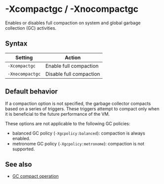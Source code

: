 <!--
* Copyright (c) 2017, 2023 IBM Corp. and others
*
* This program and the accompanying materials are made
* available under the terms of the Eclipse Public License 2.0
* which accompanies this distribution and is available at
* https://www.eclipse.org/legal/epl-2.0/ or the Apache
* License, Version 2.0 which accompanies this distribution and
* is available at https://www.apache.org/licenses/LICENSE-2.0.
*
* This Source Code may also be made available under the
* following Secondary Licenses when the conditions for such
* availability set forth in the Eclipse Public License, v. 2.0
* are satisfied: GNU General Public License, version 2 with
* the GNU Classpath Exception [1] and GNU General Public
* License, version 2 with the OpenJDK Assembly Exception [2].
*
* [1] https://www.gnu.org/software/classpath/license.html
* [2] https://openjdk.org/legal/assembly-exception.html
*
* SPDX-License-Identifier: EPL-2.0 OR Apache-2.0 OR GPL-2.0 WITH
* Classpath-exception-2.0 OR LicenseRef-GPL-2.0 WITH Assembly-exception
-->

# -Xcompactgc / -Xnocompactgc


Enables or disables full compaction on system and global garbage collection (GC) activities.

## Syntax

| Setting        | Action                  |
|----------------|-------------------------|
|`-Xcompactgc`   | Enable full compaction  |
|`-Xnocompactgc` | Disable full compaction |


## Default behavior

If a compaction option is not specified, the garbage collector compacts based on a series of triggers. These triggers attempt to compact only when it is beneficial to the future performance of the VM.

These options are not applicable to the following GC policies:

- balanced GC policy (`-Xgcpolicy:balanced`): compaction is always enabled.
- metronome GC policy (`-Xgcpolicy:metronome`): compaction is not supported.

## See also

- [GC compact operation](gc_overview.md#gc-compact-operation)


<!-- ==== END OF TOPIC ==== xcompactgc.md ==== -->
<!-- ==== END OF TOPIC ==== xnocompactgc.md ==== -->

